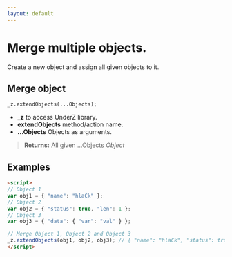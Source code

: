 ```yaml
---
layout: default
---
```

# Merge multiple objects.
Create a new object and assign all given objects to it.


## Merge object
`_z.extendObjects(...Objects);`

* **_z** to access UnderZ library.
* **extendObjects** method/action name.
* **...Objects** Objects as arguments.

> **Returns:** All given ...Objects _Object_


## Examples

```html
<script>
// Object 1
var obj1 = { "name": "hlaCk" };
// Object 2
var obj2 = { "status": true, "len": 1 };
// Object 3
var obj3 = { "data": { "var": "val" } };

// Merge Object 1, Object 2 and Object 3
_z.extendObjects(obj1, obj2, obj3); // { "name": "hlaCk", "status": true, "len": 1, "data": { "var":"val" } }
</script>

```
